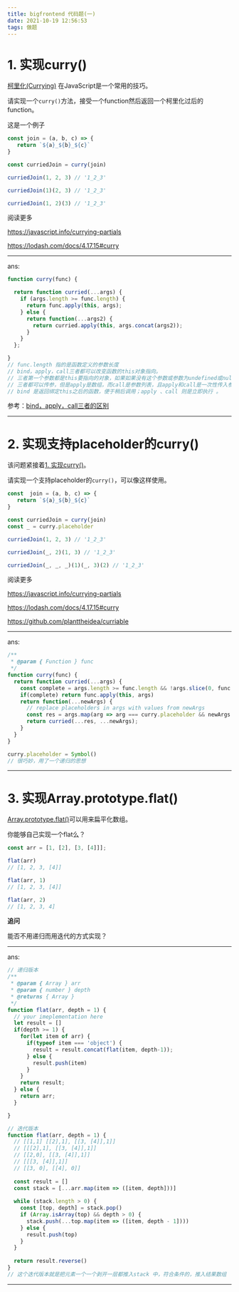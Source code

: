 ```yaml
---
title: bigfrontend 代码题(一)
date: 2021-10-19 12:56:53
tags: 做题
---
```


# 1. 实现curry()

[柯里化(Currying)](https://en.wikipedia.org/wiki/Currying) 在JavaScript是一个常用的技巧。

请实现一个`curry()`方法，接受一个function然后返回一个柯里化过后的function。

这是一个例子

```js
const join = (a, b, c) => {
   return `${a}_${b}_${c}`
}

const curriedJoin = curry(join)

curriedJoin(1, 2, 3) // '1_2_3'

curriedJoin(1)(2, 3) // '1_2_3'

curriedJoin(1, 2)(3) // '1_2_3'
```

阅读更多

https://javascript.info/currying-partials

https://lodash.com/docs/4.17.15#curry

------

ans:

```js
function curry(func) {

  return function curried(...args) {
    if (args.length >= func.length) {
      return func.apply(this, args);
    } else {
      return function(...args2) {
        return curried.apply(this, args.concat(args2));
      }
    }
  };

}
// func.length 指的是函数定义的参数长度
// bind，apply，call三者都可以改变函数的this对象指向。
// 三者第一个参数都是this要指向的对象，如果如果没有这个参数或参数为undefined或null，则默认指向全局window。
// 三者都可以传参，但是apply是数组，而call是参数列表，且apply和call是一次性传入参数，而bind可以分为多次传入。
// bind 是返回绑定this之后的函数，便于稍后调用；apply 、call 则是立即执行 。
```

参考：[bind，apply，call三者的区别](https://zhuanlan.zhihu.com/p/82340026)

<hr>


# 2. 实现支持placeholder的curry()

该问题紧接着[1. 实现curry()](https://bigfrontend.dev/zh/problem/implement-curry)。

请实现一个支持placeholder的`curry()`，可以像这样使用。

```js
const  join = (a, b, c) => {
   return `${a}_${b}_${c}`
}

const curriedJoin = curry(join)
const _ = curry.placeholder

curriedJoin(1, 2, 3) // '1_2_3'

curriedJoin(_, 2)(1, 3) // '1_2_3'

curriedJoin(_, _, _)(1)(_, 3)(2) // '1_2_3'
```

阅读更多

https://javascript.info/currying-partials

https://lodash.com/docs/4.17.15#curry

https://github.com/planttheidea/curriable

------

ans:

```js
/**
 * @param { Function } func
 */
function curry(func) {
  return function curried(...args) {
    const complete = args.length >= func.length && !args.slice(0, func.length).includes(curry.placeholder);
    if(complete) return func.apply(this, args)
    return function(...newArgs) {
      // replace placeholders in args with values from newArgs
      const res = args.map(arg => arg === curry.placeholder && newArgs.length ? newArgs.shift() : arg);
      return curried(...res, ...newArgs);
    }
  }
}

curry.placeholder = Symbol()
// 很巧妙，用了一个递归的思想
```

<hr>


# 3. 实现Array.prototype.flat()

[Array.prototype.flat()](https://developer.mozilla.org/en-US/docs/Web/JavaScript/Reference/Global_Objects/Array/flat)可以用来扁平化数组。

你能够自己实现一个flat么？

```js
const arr = [1, [2], [3, [4]]];

flat(arr)
// [1, 2, 3, [4]]

flat(arr, 1)
// [1, 2, 3, [4]]

flat(arr, 2)
// [1, 2, 3, 4]
```

**追问**

能否不用递归而用迭代的方式实现？

<hr>

ans:

```js
// 递归版本
/**
 * @param { Array } arr
 * @param { number } depth
 * @returns { Array }
 */
function flat(arr, depth = 1) {
  // your imeplementation here
  let result = []
  if(depth >= 1) {
    for(let item of arr) {
      if(typeof item === 'object') {
        result = result.concat(flat(item, depth-1));
      } else {
        result.push(item)
      }
    }
    return result;
  } else {
    return arr;
  }

}

// 迭代版本
function flat(arr, depth = 1) {
  // [[1,1] [[2],1], [[3, [4]],1]]
  // [[[2],1], [[3, [4]],1]]
  // [[2,0], [[3, [4]],1]]
  // [[[3, [4]],1]]
  // [[3, 0], [[4], 0]]
  
  const result = []
  const stack = [...arr.map(item => ([item, depth]))]
  
  while (stack.length > 0) {
    const [top, depth] = stack.pop()
    if (Array.isArray(top) && depth > 0) {
      stack.push(...top.map(item => ([item, depth - 1])))
    } else {
      result.push(top)
    }
  }
  
  return result.reverse()
}
// 这个迭代版本就是把元素一个一个剥开一层都推入stack 中，符合条件的，推入结果数组
```

<hr>




